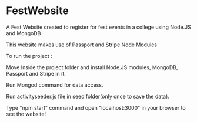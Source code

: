 # FestWebsite
 A Fest Website created to register for fest events in a college using Node.JS and MongoDB
 
 This website makes use of Passport and Stripe Node Modules
 
 To run the project :
 
 Move Inside the project folder and install Node.JS modules, MongoDB, Passport and Stripe in it.
 
 Run Mongod command for data access.
 
 Run activityseeder.js file in seed folder(only once to save the data).
 
 Type "npm start" command and open "localhost:3000" in your browser to see the website!
